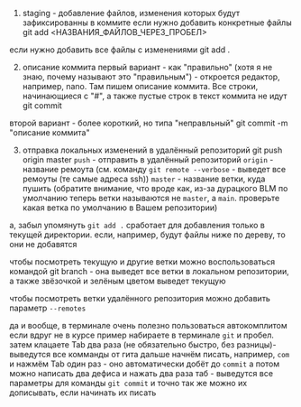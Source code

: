 1. staging - добавление файлов, изменения которых будут зафиксированны в коммите
если нужно добавить конкретные файлы
git add <НАЗВАНИЯ_ФАЙЛОВ_ЧЕРЕЗ_ПРОБЕЛ>

если нужно добавить все файлы с изменениями 
git add .

2. описание коммита
первый вариант - как "правильно" (хотя я не знаю, почему называют это "правильным") - откроется редактор, например, nano. Там пишем описание коммита. Все строки, начинающиеся с "#", а также пустые строк в текст коммита не идут
git commit

второй вариант - более короткий, но типа "неправльный"
git commit -m "описание коммита"

3. отправка локальных изменений в удалённый репозиторий
git push origin master
`push` - отправить в удалённый репозиторий
`origin` - название ремоута (см. команду `git remote --verbose` - выведет все ремоуты (те самые адреса ssh))
`master` - название ветки, куда пушить (обратите внимание, что вроде как, из-за дурацкого BLM по умолчанию теперь ветки называются не `master`, а `main`. проверьте какая ветка по умолчанию в Вашем репозитории)

а, забыл упомянуть
`git add .` сработает для добавления только в текущей директории.
если, например, будут файлы ниже по дереву, то они не добавятся

чтобы посмотреть текущую и другие ветки можно воспользоваться командой git branch - она выведет все ветки в локальном репозитории, а также звёзочкой и зелёным цветом выведет текущую

чтобы посмотреть ветки удалённого репозитория можно добавить параметр `--remotes`

да и вообще, в терминале очень полезно пользоваться автокомплитом
если вдруг не в курсе
пример
набираете в терминале `git` и пробел. затем клацаете Tab два раза (не обязательно быстро, без разницы)- выведутся все комманды от гита
дальше начнём писать, например, `com` и нажмём Tab один раз - оно автоматически добёт до `commit`
а потом можно написать два дефиса и нажать два раза таб - выведутся все параметры для команды `git commit` и точно так же можно их дописывать, если начинать их писать